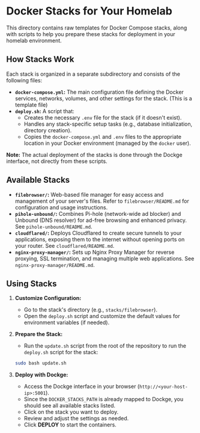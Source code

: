 # Docker Stacks for Your Homelab

This directory contains raw templates for Docker Compose stacks, along with scripts to help you prepare these stacks for deployment in your homelab environment.

## How Stacks Work

Each stack is organized in a separate subdirectory and consists of the following files:

*   **`docker-compose.yml`:** The main configuration file defining the Docker services, networks, volumes, and other settings for the stack. (This is a template file)
*   **`deploy.sh`:** A script that:
    -   Creates the necessary `.env` file for the stack (if it doesn't exist).
    -   Handles any stack-specific setup tasks (e.g., database initialization, directory creation).
    -   Copies the `docker-compose.yml` and `.env` files to the appropriate location in your Docker environment (managed by the `docker` user).
    
**Note:** The actual deployment of the stacks is done through the Dockge interface, not directly from these scripts.

## Available Stacks

*   **`filebrowser/`:**  Web-based file manager for easy access and management of your server's files. Refer to `filebrowser/README.md` for configuration and usage instructions.
*   **`pihole-unbound/`:**  Combines Pi-hole (network-wide ad blocker) and Unbound (DNS resolver) for ad-free browsing and enhanced privacy. See `pihole-unbound/README.md`.
*   **`cloudflared/`:** Deploys Cloudflared to create secure tunnels to your applications, exposing them to the internet without opening ports on your router. See `cloudflared/README.md`.
*   **`nginx-proxy-manager/`:**  Sets up Nginx Proxy Manager for reverse proxying, SSL termination, and managing multiple web applications. See `nginx-proxy-manager/README.md`.

## Using Stacks

1.  **Customize Configuration:** 
    -   Go to the stack's directory (e.g., `stacks/filebrowser`).
    -   Open the `deploy.sh` script and customize the default values for environment variables (if needed).

2.  **Prepare the Stack:**
    -   Run the `update.sh` script from the root of the repository to run the `deploy.sh` script for the stack:
    ```bash
    sudo bash update.sh
    ```

3.  **Deploy with Dockge:**
    -   Access the Dockge interface in your browser (`http://<your-host-ip>:5001`).
    -   Since the `DOCKER_STACKS_PATH` is already mapped to Dockge, you should see all available stacks listed.
    -   Click on the stack you want to deploy.
    -   Review and adjust the settings as needed.
    -   Click **DEPLOY** to start the containers.
